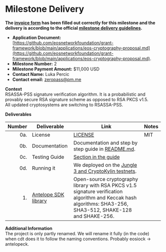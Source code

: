 # Milestone Delivery

**The [invoice form](https://forms.gle/wLuAzXKa9qYrZQob9) has been filled out correctly for this milestone and the delivery is according to the official [milestone delivery guidelines](https://github.com/eosnetworkfoundation/grant-framework/blob/master/docs/milestone-deliverables-guidelines.md).**  

* **Application Document:**   
[https://github.com/eosnetworkfoundation/grant-framework/blob/main/applications/eos-cryptography-proposal.md](https://github.com/eosnetworkfoundation/grant-framework/blob/main/applications/eos-cryptography-proposal.md).
* **Milestone Number:** 2
* **Milestone Payment Amount:** $11,000 USD
* **Contact Name:** Luka Percic
* **Contact email:** zeropass@pm.me

**Context**  
RSASSA-PSS signature verification algorithm. It is a probabilistic and provably secure RSA signature scheme as opposed to RSA PKCS v1.5.  
All updated cryptosystems are switching to RSASSA-PSS.

**Deliverables**

| Number | Deliverable | Link | Notes |
| -----: | ----------- | ------------- |------------- |
| 0a. | License | [LICENSE](https://github.com/ZeroPass/antelope.ck/LICENSE) | MIT | 
| 0b. | Documentation | Documentation and step by step guide in [README.md](https://github.com/ZeroPass/antelope.ck/blob/master/README.md).  | 
| 0c. | Testing Guide | [Section in the guide](https://github.com/ZeroPass/antelope.ck/blob/master/README.md#algorithm-testing) |
| 0d. | Running it | We deployed on the [Jungle 3 and CryptoKylin testnets](https://github.com/ZeroPass/antelope.ck/blob/master/README.md#testnet). |
| 1. | [Antelope SDK library](https://github.com/ZeroPass/antelope.ck) | Open-source cryptography library with RSA PKCS v1.5 signature verification algorithm and Keccak hash algorithms: SHA3-256, SHA3-512, SHAKE-128 and SHAKE-256. |

**Additional Information**  
The project is only partly renamed. We will rename it fully (in the code) when cdt does it to follow the naming conventions. Probably eosiock -> antelopeck. 
